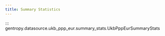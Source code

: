 ```yaml
---
title: Summary Statistics
---
```


::: gentropy.datasource.ukb_ppp_eur.summary_stats.UkbPppEurSummaryStats
